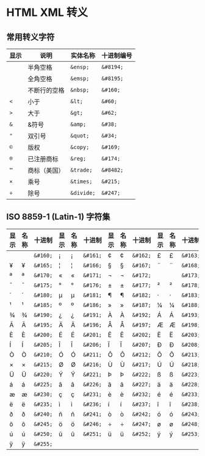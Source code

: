 # HTML XML 转义

## 常用转义字符

| 显示  | 说明     | 实体名称       | 十进制编号     |
|-----|--------|------------|-----------|
| ` ` | 半角空格   | `&ensp;`   | `&#8194;` |
| ` ` | 全角空格   | `&emsp;`   | `&#8195;` |
| ` ` | 不断行的空格 | `&nbsp;`   | `&#160;`  |
| `<` | 小于     | `&lt;`     | `&#60;`   |
| `>` | 大于     | `&gt;`     | `&#62;`   |
| `&` | &符号    | `&amp;`    | `&#38;`   |
| `"` | 双引号    | `&quot;`   | `&#34;`   |
| `©` | 版权     | `&copy;`   | `&#169;`  |
| `®` | 已注册商标  | `&reg;`    | `&#174;`  |
| `™` | 商标（美国） | `&trade;`  | `&#8482;` |
| `×` | 乘号     | `&times;`  | `&#215;`  |
| `÷` | 除号     | `&divide;` | `&#247;`  |

## ISO 8859-1 (Latin-1) 字符集

| 显示 | 名称       | 十进制      | 显示 | 名称       | 十进制      | 显示 | 名称       | 十进制      | 显示 | 名称       | 十进制      | 显示 | 名称       | 十进制        |
|----|----------|----------|----|----------|----------|----|----------|----------|----|----------|----------|----|----------|------------|
|    | &nbsp;   | `&#160;` | ¡  | &iexcl;  | `&#161;` | ¢  | &cent;   | `&#162;` | £  | &pound;  | `&#163;` | ¤  | &curren; | `&#164;`   |
| ¥  | &yen;    | `&#165;` | ¦  | &brvbar; | `&#166;` | §  | &sect;   | `&#167;` | ¨  | &uml;    | `&#168;` | ©  | &copy;   | `&#169;`   |
| ª  | &ordf;   | `&#170;` | «  | &laquo;  | `&#171;` | ¬  | &not;    | `&#172;` |    | &shy;    | `&#173;` | ®  | &reg;    | `&#174;`   |
| ¯  | &macr;   | `&#175;` | °  | &deg;    | `&#176;` | ±  | &plusmn; | `&#177;` | ²  | &sup2;   | `&#178;` | ³  | &sup3;   | ` &#179; ` |
| ´  | &acute;  | `&#180;` | µ  | &micro;  | `&#181;` | ¶  | &para;   | `&#182;` | ·  | &middot; | `&#183;` | ¸  | &cedil;  | `&#184;`   |
| ¹  | &sup1;   | `&#185;` | º  | &ordm;   | `&#186;` | »  | &raquo;  | `&#187;` | ¼  | &frac14; | `&#188;` | ½  | &frac12; | ` &#189; ` |
| ¾  | &frac34; | `&#190;` | ¿  | &iquest; | `&#191;` | À  | &Agrave; | `&#192;` | Á  | &Aacute; | `&#193;` | Â  | &Acirc;  | ` &#194; ` |
| Ã  | &Atilde; | `&#195;` | Ä  | &Auml;   | `&#196;` | Å  | &Aring;  | `&#197;` | Æ  | &AElig;  | `&#198;` | Ç  | &Ccedil; | ` &#199; ` |
| È  | &Egrave; | `&#200;` | É  | &Eacute; | `&#201;` | Ê  | &Ecirc;  | `&#202;` | Ë  | &Euml;   | `&#203;` | Ì  | &Igrave; | ` &#204; ` |
| Í  | &Iacute; | `&#205;` | Î  | &Icirc;  | `&#206;` | Ï  | &Iuml;   | `&#207;` | Ð  | &ETH;    | `&#208;` | Ñ  | &Ntilde; | ` &#209; ` |
| Ò  | &Ograve; | `&#210;` | Ó  | &Oacute; | `&#211;` | Ô  | &Ocirc;  | `&#212;` | Õ  | &Otilde; | `&#213;` | Ö  | &Ouml;   | `&#214;`   |
| ×  | &times;  | `&#215;` | Ø  | &Oslash; | `&#216;` | Ù  | &Ugrave; | `&#217;` | Ú  | &Uacute; | `&#218;` | Û  | &Ucirc;  | `&#219;`   |
| Ü  | &Uuml;   | `&#220;` | Ý  | &Yacute; | `&#221;` | Þ  | &THORN;  | `&#222;` | ß  | &szlig;  | `&#223;` | à  | &agrave; | `&#224;`   |
| á  | &aacute; | `&#225;` | â  | &acirc;  | `&#226;` | ã  | &atilde; | `&#227;` | ä  | &auml;   | `&#228;` | å  | &aring;  | `&#229;`   |
| æ  | &aelig;  | `&#230;` | ç  | &ccedil; | `&#231;` | è  | &egrave; | `&#232;` | é  | &eacute; | `&#233;` | ê  | &ecirc;  | `&#234;`   |
| ë  | &euml;   | `&#235;` | ì  | &igrave; | `&#236;` | í  | &iacute; | `&#237;` | î  | &icirc;  | `&#238;` | ï  | &iuml;   | `&#239;`   |
| ð  | &eth;    | `&#240;` | ñ  | &ntilde; | `&#241;` | ò  | &ograve; | `&#242;` | ó  | &oacute; | `&#243;` | ô  | &ocirc;  | `&#244;`   |
| õ  | &otilde; | `&#245;` | ö  | &ouml;   | `&#246;` | ÷  | &divide; | `&#247;` | ø  | &oslash; | `&#248;` | ù  | &ugrave; | `&#249;`   |
| ú  | &uacute; | `&#250;` | û  | &ucirc;  | `&#251;` | ü  | &uuml;   | `&#252;` | ý  | &yacute; | `&#253;` | þ  | &thorn;  | ` &#254; ` |
| ÿ  | &yuml;   | `&#255;` |    |          |          |    |          |          |    |          |          |    |          |            |
